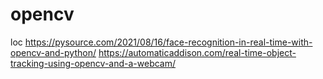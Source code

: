 # opencv
 loc
https://pysource.com/2021/08/16/face-recognition-in-real-time-with-opencv-and-python/
https://automaticaddison.com/real-time-object-tracking-using-opencv-and-a-webcam/

